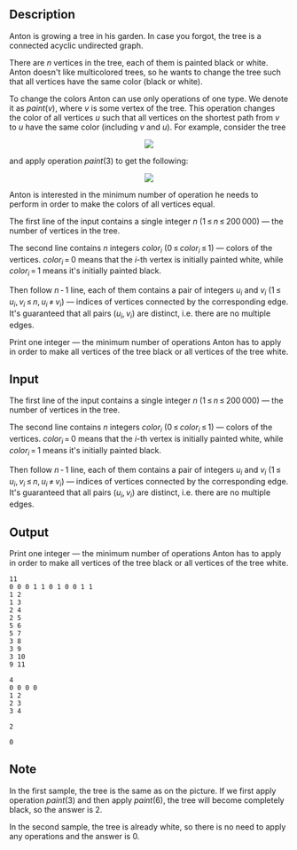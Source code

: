 ## Description

<div><p>Anton is growing a tree in his garden. In case you forgot, the tree is a connected acyclic undirected graph.</p><p>There are <span class="tex-span"><i>n</i></span> vertices in the tree, each of them is painted black or white. Anton doesn't like multicolored trees, so he wants to change the tree such that all vertices have the same color (black or white).</p><p>To change the colors Anton can use only operations of one type. We denote it as <span class="tex-span"><i>paint</i>(<i>v</i>)</span>, where <span class="tex-span"><i>v</i></span> is some vertex of the tree. This operation changes the color of all vertices <span class="tex-span"><i>u</i></span> such that all vertices on the shortest path from <span class="tex-span"><i>v</i></span> to <span class="tex-span"><i>u</i></span> have the same color (including <span class="tex-span"><i>v</i></span> and <span class="tex-span"><i>u</i></span>). For example, consider the tree</p><center> <img class="tex-graphics" src="file://rtkUdMxr.png" style="max-width: 100.0%;max-height: 100.0%;"> </center><p>and apply operation <span class="tex-span"><i>paint</i>(3)</span> to get the following:</p><center> <img class="tex-graphics" src="file://6FIamZ5A.png" style="max-width: 100.0%;max-height: 100.0%;"> </center><p>Anton is interested in the minimum number of operation he needs to perform in order to make the colors of all vertices equal.</p></div><div class="input-specification"><p>The first line of the input contains a single integer <span class="tex-span"><i>n</i></span> (<span class="tex-span">1 ≤ <i>n</i> ≤ 200 000</span>)&nbsp;— the number of vertices in the tree.</p><p>The second line contains <span class="tex-span"><i>n</i></span> integers <span class="tex-span"><i>color</i><sub class="lower-index"><i>i</i></sub></span> (<span class="tex-span">0 ≤ <i>color</i><sub class="lower-index"><i>i</i></sub> ≤ 1</span>)&nbsp;— colors of the vertices. <span class="tex-span"><i>color</i><sub class="lower-index"><i>i</i></sub> = 0</span> means that the <span class="tex-span"><i>i</i></span>-th vertex is initially painted white, while <span class="tex-span"><i>color</i><sub class="lower-index"><i>i</i></sub> = 1</span> means it's initially painted black.</p><p>Then follow <span class="tex-span"><i>n</i> - 1</span> line, each of them contains a pair of integers <span class="tex-span"><i>u</i><sub class="lower-index"><i>i</i></sub></span> and <span class="tex-span"><i>v</i><sub class="lower-index"><i>i</i></sub></span> (<span class="tex-span">1 ≤ <i>u</i><sub class="lower-index"><i>i</i></sub>, <i>v</i><sub class="lower-index"><i>i</i></sub> ≤ <i>n</i>, <i>u</i><sub class="lower-index"><i>i</i></sub> ≠ <i>v</i><sub class="lower-index"><i>i</i></sub></span>)&nbsp;— indices of vertices connected by the corresponding edge. It's guaranteed that all pairs <span class="tex-span">(<i>u</i><sub class="lower-index"><i>i</i></sub>, <i>v</i><sub class="lower-index"><i>i</i></sub>)</span> are distinct, i.e. there are no multiple edges.</p></div><div class="output-specification"><p>Print one integer&nbsp;— the minimum number of operations Anton has to apply in order to make all vertices of the tree black or all vertices of the tree white.</p></div>

## Input

<p>The first line of the input contains a single integer <span class="tex-span"><i>n</i></span> (<span class="tex-span">1 ≤ <i>n</i> ≤ 200 000</span>)&nbsp;— the number of vertices in the tree.</p><p>The second line contains <span class="tex-span"><i>n</i></span> integers <span class="tex-span"><i>color</i><sub class="lower-index"><i>i</i></sub></span> (<span class="tex-span">0 ≤ <i>color</i><sub class="lower-index"><i>i</i></sub> ≤ 1</span>)&nbsp;— colors of the vertices. <span class="tex-span"><i>color</i><sub class="lower-index"><i>i</i></sub> = 0</span> means that the <span class="tex-span"><i>i</i></span>-th vertex is initially painted white, while <span class="tex-span"><i>color</i><sub class="lower-index"><i>i</i></sub> = 1</span> means it's initially painted black.</p><p>Then follow <span class="tex-span"><i>n</i> - 1</span> line, each of them contains a pair of integers <span class="tex-span"><i>u</i><sub class="lower-index"><i>i</i></sub></span> and <span class="tex-span"><i>v</i><sub class="lower-index"><i>i</i></sub></span> (<span class="tex-span">1 ≤ <i>u</i><sub class="lower-index"><i>i</i></sub>, <i>v</i><sub class="lower-index"><i>i</i></sub> ≤ <i>n</i>, <i>u</i><sub class="lower-index"><i>i</i></sub> ≠ <i>v</i><sub class="lower-index"><i>i</i></sub></span>)&nbsp;— indices of vertices connected by the corresponding edge. It's guaranteed that all pairs <span class="tex-span">(<i>u</i><sub class="lower-index"><i>i</i></sub>, <i>v</i><sub class="lower-index"><i>i</i></sub>)</span> are distinct, i.e. there are no multiple edges.</p>

## Output

<p>Print one integer&nbsp;— the minimum number of operations Anton has to apply in order to make all vertices of the tree black or all vertices of the tree white.</p>





```input1
11
0 0 0 1 1 0 1 0 0 1 1
1 2
1 3
2 4
2 5
5 6
5 7
3 8
3 9
3 10
9 11

```




```input2
4
0 0 0 0
1 2
2 3
3 4

```




```output1
2

```




```output2
0

```



## Note

<p>In the first sample, the tree is the same as on the picture. If we first apply operation <span class="tex-span"><i>paint</i>(3)</span> and then apply <span class="tex-span"><i>paint</i>(6)</span>, the tree will become completely black, so the answer is <span class="tex-span">2</span>.</p><p>In the second sample, the tree is already white, so there is no need to apply any operations and the answer is <span class="tex-span">0</span>.</p>
